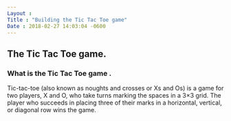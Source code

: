 ```yaml
---
Layout :
Title : "Building the Tic Tac Toe game"
Date : 2018-02-27 14:03:04 -0600
--- 
```


## The Tic Tac Toe game.
### What is the Tic Tac Toe game .

Tic-tac-toe (also known as noughts and crosses or Xs and Os) is a game for two players, X and O, who take turns marking the spaces in a 3×3 grid. The player who succeeds in placing three of their marks in a horizontal, vertical, or diagonal row wins the game.

